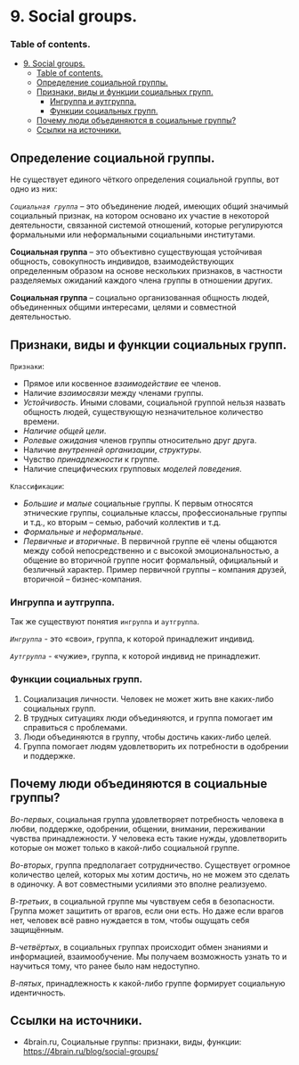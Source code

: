 # 9. Social groups.

### Table of contents.
- [9. Social groups.](#9-social-groups)
    - [Table of contents.](#table-of-contents)
  - [Определение социальной группы.](#определение-социальной-группы)
  - [Признаки, виды и функции социальных групп.](#признаки-виды-и-функции-социальных-групп)
    - [Ингруппа и аутгруппа.](#ингруппа-и-аутгруппа)
    - [Функции социальных групп.](#функции-социальных-групп)
  - [Почему люди объединяются в социальные группы?](#почему-люди-объединяются-в-социальные-группы)
  - [Ссылки на источники.](#ссылки-на-источники)

## Определение социальной группы.
Не существует единого чёткого определения социальной группы, вот одно из них:

*`Социальная группа`* – это объединение людей, имеющих общий значимый социальный признак, на котором основано их участие в некоторой деятельности, связанной системой отношений, которые регулируются формальными или неформальными социальными институтами.

**Социальная группа** – это объективно существующая устойчивая общность, совокупность индивидов, взаимодействующих определенным образом на основе нескольких признаков, в частности разделяемых ожиданий каждого члена группы в отношении других.

**Социальная группа** – социально организованная общность людей, объединенных общими интересами, целями и совместной деятельностью.

## Признаки, виды и функции социальных групп.
`Признаки`:
* Прямое или косвенное *взаимодействие* ее членов.
* Наличие *взаимосвязи* между членами группы.
* *Устойчивость*. Иными словами, социальной группой нельзя назвать общность людей, существующую незначительное количество времени.
* *Наличие общей цели*.
* *Ролевые ожидания* членов группы относительно друг друга.
* Наличие *внутренней организации*, *структуры*.
* Чувство *принадлежности* к группе.
* Наличие специфических групповых *моделей поведения*.

`Классификации`:
* *Большие и малые* социальные группы. К первым относятся этнические группы, социальные классы, профессиональные группы и т.д., ко вторым – семью, рабочий коллектив и т.д.
* *Формальные и неформальные*.
* *Первичные и вторичные*. В первичной группе её члены общаются между собой непосредственно и с высокой эмоциональностью, а общение во вторичной группе носит формальный, официальный и безличный характер. Пример первичной группы – компания друзей, вторичной – бизнес-компания.

### Ингруппа и аутгруппа.
Так же существуют понятия `ингруппа` и `аутгруппа`.

*`Ингруппа`* - это «свои», группа, к которой принадлежит индивид.

*`Аутгруппа`* - «чужие», группа, к которой индивид не принадлежит.

### Функции социальных групп.
1. Социализация личности. Человек не может жить вне каких-либо социальных групп.
2. В трудных ситуациях люди объединяются, и группа помогает им справиться с проблемами.
3. Люди объединяются в группу, чтобы достичь каких-либо целей.
4. Группа помогает людям удовлетворить их потребности в одобрении и поддержке.

## Почему люди объединяются в социальные группы?
*Во-первых*, социальная группа удовлетворяет потребность человека в любви, поддержке, одобрении, общении, внимании, переживании чувства принадлежности. У человека есть такие нужды, удовлетворить которые он может только в какой-либо социальной группе.

*Во-вторых*, группа предполагает сотрудничество. Существует огромное количество целей, которых мы хотим достичь, но не можем это сделать в одиночку. А вот совместными усилиями это вполне реализуемо.

*В-третьих*, в социальной группе мы чувствуем себя в безопасности. Группа может защитить от врагов, если они есть. Но даже если врагов нет, человек всё равно нуждается в том, чтобы ощущать себя защищённым.

*В-четвёртых*, в социальных группах происходит обмен знаниями и информацией, взаимообучение. Мы получаем возможность узнать то и научиться тому, что ранее было нам недоступно.

*В-пятых*, принадлежность к какой-либо группе формирует социальную идентичность.

## Ссылки на источники.
* 4brain.ru, Социальные группы: признаки, виды, функции: https://4brain.ru/blog/social-groups/